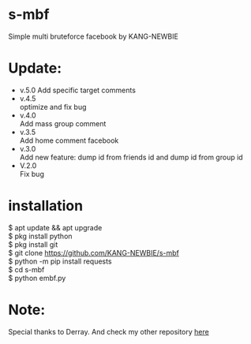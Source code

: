 # s-mbf
Simple multi bruteforce facebook by KANG-NEWBIE<br>
# Update:
- v.5.0
Add specific target comments
- v.4.5<br>
optimize and fix bug
- v.4.0<br>
Add mass group comment
- v.3.5<br>
Add home comment facebook
- v.3.0<br>
Add new feature: dump id from friends id and dump id from group id<br>
- V.2.0<br>
Fix bug

# installation
$ apt update && apt upgrade<br>$ pkg install python<br>$ pkg install git<br>$ git clone https://github.com/KANG-NEWBIE/s-mbf<br>$ python -m pip install requests<br>$ cd s-mbf<br>$ python embf.py<br>
<h1>Note:</h1>
Special thanks to Derray. And check my other repository <a href="https://github.com/KANG-NEWBIE?tab=repositories">here</a>
